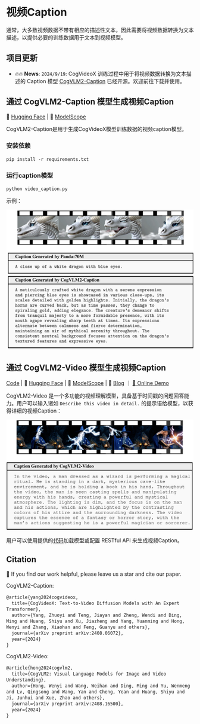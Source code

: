 # 视频Caption

通常，大多数视频数据不带有相应的描述性文本，因此需要将视频数据转换为文本描述，以提供必要的训练数据用于文本到视频模型。

## 项目更新
- 🔥🔥 **News**: ```2024/9/19```: CogVideoX 训练过程中用于将视频数据转换为文本描述的 Caption
  模型 [CogVLM2-Caption](https://huggingface.co/THUDM/cogvlm2-llama3-caption)
  已经开源。欢迎前往下载并使用。

## 通过 CogVLM2-Caption 模型生成视频Caption

🤗 [Hugging Face](https://huggingface.co/THUDM/cogvlm2-llama3-caption) | 🤖 [ModelScope](https://modelscope.cn/models/ZhipuAI/cogvlm2-llama3-caption/)

CogVLM2-Caption是用于生成CogVideoX模型训练数据的视频caption模型。

### 安装依赖
```shell
pip install -r requirements.txt
```

### 运行caption模型

```shell
python video_caption.py
```

示例：
<div align="center">
    <img width="600px" height="auto" src="./assests/CogVLM2-Caption-example.png">
</div>

## 通过 CogVLM2-Video 模型生成视频Caption

[Code](https://github.com/THUDM/CogVLM2/tree/main/video_demo) | 🤗 [Hugging Face](https://huggingface.co/THUDM/cogvlm2-video-llama3-chat) | 🤖 [ModelScope](https://modelscope.cn/models/ZhipuAI/cogvlm2-video-llama3-chat) | 📑 [Blog](https://cogvlm2-video.github.io/) ｜ [💬 Online Demo](http://cogvlm2-online.cogviewai.cn:7868/)

CogVLM2-Video 是一个多功能的视频理解模型，具备基于时间戳的问题回答能力。用户可以输入诸如 `Describe this video in detail.` 的提示语给模型，以获得详细的视频Caption：


<div align="center">
    <a href="https://cogvlm2-video.github.io/"><img width="600px" height="auto" src="./assests/cogvlm2-video-example.png"></a>
</div>

用户可以使用提供的[代码](https://github.com/THUDM/CogVLM2/tree/main/video_demo)加载模型或配置 RESTful API 来生成视频Caption。


## Citation

🌟 If you find our work helpful, please leave us a star and cite our paper.

CogVLM2-Caption:
```
@article{yang2024cogvideox,
  title={CogVideoX: Text-to-Video Diffusion Models with An Expert Transformer},
  author={Yang, Zhuoyi and Teng, Jiayan and Zheng, Wendi and Ding, Ming and Huang, Shiyu and Xu, Jiazheng and Yang, Yuanming and Hong, Wenyi and Zhang, Xiaohan and Feng, Guanyu and others},
  journal={arXiv preprint arXiv:2408.06072},
  year={2024}
}
```
CogVLM2-Video:
```
@article{hong2024cogvlm2,
  title={CogVLM2: Visual Language Models for Image and Video Understanding},
  author={Hong, Wenyi and Wang, Weihan and Ding, Ming and Yu, Wenmeng and Lv, Qingsong and Wang, Yan and Cheng, Yean and Huang, Shiyu and Ji, Junhui and Xue, Zhao and others},
  journal={arXiv preprint arXiv:2408.16500},
  year={2024}
}
```
